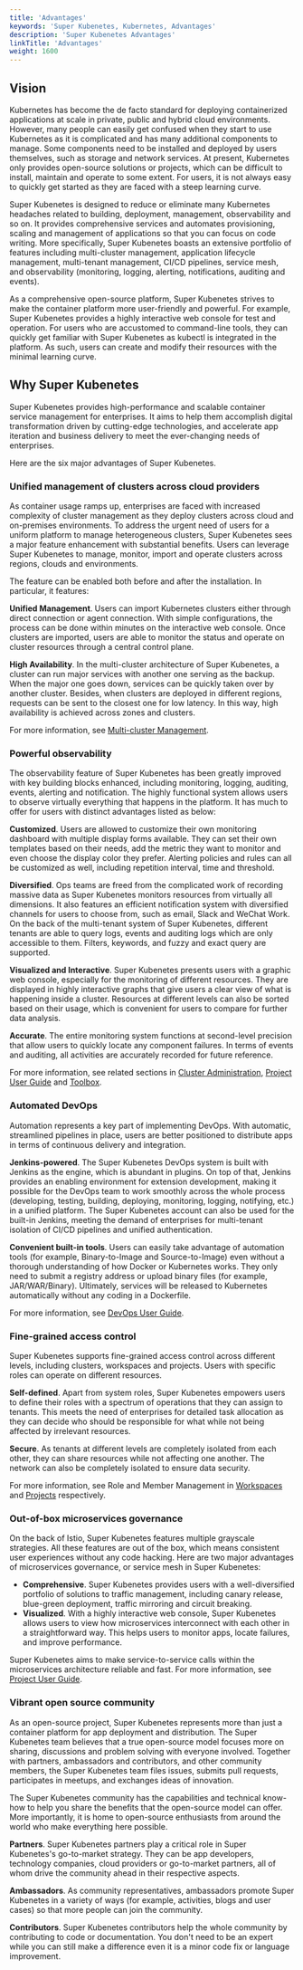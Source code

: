 ```yaml
---
title: 'Advantages'
keywords: 'Super Kubenetes, Kubernetes, Advantages'
description: 'Super Kubenetes Advantages'
linkTitle: 'Advantages'
weight: 1600
---
```


## Vision

Kubernetes has become the de facto standard for deploying containerized applications at scale in private, public and hybrid cloud environments. However, many people can easily get confused when they start to use Kubernetes as it is complicated and has many additional components to manage. Some components need to be installed and deployed by users themselves, such as storage and network services. At present, Kubernetes only provides open-source solutions or projects, which can be difficult to install, maintain and operate to some extent. For users, it is not always easy to quickly get started as they are faced with a steep learning curve.

Super Kubenetes is designed to reduce or eliminate many Kubernetes headaches related to building, deployment, management, observability and so on. It provides comprehensive services and automates provisioning, scaling and management of applications so that you can focus on code writing. More specifically, Super Kubenetes boasts an extensive portfolio of features including multi-cluster management, application lifecycle management, multi-tenant management, CI/CD pipelines, service mesh, and observability (monitoring, logging, alerting, notifications, auditing and events).

As a comprehensive open-source platform, Super Kubenetes strives to make the container platform more user-friendly and powerful. For example, Super Kubenetes provides a highly interactive web console for test and operation. For users who are accustomed to command-line tools, they can quickly get familiar with Super Kubenetes as kubectl is integrated in the platform. As such, users can create and modify their resources with the minimal learning curve.

## Why Super Kubenetes

Super Kubenetes provides high-performance and scalable container service management for enterprises. It aims to help them accomplish digital transformation driven by cutting-edge technologies, and accelerate app iteration and business delivery to meet the ever-changing needs of enterprises.

Here are the six major advantages of Super Kubenetes.

### Unified management of clusters across cloud providers

As container usage ramps up, enterprises are faced with increased complexity of cluster management as they deploy clusters across cloud and on-premises environments. To address the urgent need of users for a uniform platform to manage heterogeneous clusters, Super Kubenetes sees a major feature enhancement with substantial benefits. Users can leverage Super Kubenetes to manage, monitor, import and operate clusters across regions, clouds and environments.

The feature can be enabled both before and after the installation. In particular, it features:

**Unified Management**. Users can import Kubernetes clusters either through direct connection or agent connection. With simple configurations, the process can be done within minutes on the interactive web console. Once clusters are imported, users are able to monitor the status and operate on cluster resources through a central control plane.

**High Availability**. In the multi-cluster architecture of Super Kubenetes, a cluster can run major services with another one serving as the backup. When the major one goes down, services can be quickly taken over by another cluster. Besides, when clusters are deployed in different regions, requests can be sent to the closest one for low latency. In this way, high availability is achieved across zones and clusters.

For more information, see [Multi-cluster Management](../../multicluster-management/).

### Powerful observability

The observability feature of Super Kubenetes has been greatly improved with key building blocks enhanced, including monitoring, logging, auditing, events, alerting and notification. The highly functional system allows users to observe virtually everything that happens in the platform. It has much to offer for users with distinct advantages listed as below:

**Customized**. Users are allowed to customize their own monitoring dashboard with multiple display forms available. They can set their own templates based on their needs, add the metric they want to monitor and even choose the display color they prefer. Alerting policies and rules can all be customized as well, including repetition interval, time and threshold.

**Diversified**. Ops teams are freed from the complicated work of recording massive data as Super Kubenetes monitors resources from virtually all dimensions. It also features an efficient notification system with diversified channels for users to choose from, such as email, Slack and WeChat Work. On the back of the multi-tenant system of Super Kubenetes, different tenants are able to query logs, events and auditing logs which are only accessible to them. Filters, keywords, and fuzzy and exact query are supported.

**Visualized and Interactive**. Super Kubenetes presents users with a graphic web console, especially for the monitoring of different resources. They are displayed in highly interactive graphs that give users a clear view of what is happening inside a cluster. Resources at different levels can also be sorted based on their usage, which is convenient for users to compare for further data analysis.

**Accurate**. The entire monitoring system functions at second-level precision that allow users to quickly locate any component failures. In terms of events and auditing, all activities are accurately recorded for future reference.

For more information, see related sections in [Cluster Administration](../../cluster-administration/), [Project User Guide](../../project-user-guide/) and [Toolbox](../../toolbox/).

### Automated DevOps

Automation represents a key part of implementing DevOps. With automatic, streamlined pipelines in place, users are better positioned to distribute apps in terms of continuous delivery and integration.

**Jenkins-powered**. The Super Kubenetes DevOps system is built with Jenkins as the engine, which is abundant in plugins. On top of that, Jenkins provides an enabling environment for extension development, making it possible for the DevOps team to work smoothly across the whole process (developing, testing, building, deploying, monitoring, logging, notifying, etc.) in a unified platform. The Super Kubenetes account can also be used for the built-in Jenkins, meeting the demand of enterprises for multi-tenant isolation of CI/CD pipelines and unified authentication.

**Convenient built-in tools**. Users can easily take advantage of automation tools (for example, Binary-to-Image and Source-to-Image) even without a thorough understanding of how Docker or Kubernetes works. They only need to submit a registry address or upload binary files (for example, JAR/WAR/Binary). Ultimately, services will be released to Kubernetes automatically without any coding in a Dockerfile.

For more information, see [DevOps User Guide](../../devops-user-guide/).

### Fine-grained access control

Super Kubenetes supports fine-grained access control across different levels, including clusters, workspaces and projects. Users with specific roles can operate on different resources.

**Self-defined**. Apart from system roles, Super Kubenetes empowers users to define their roles with a spectrum of operations that they can assign to tenants. This meets the need of enterprises for detailed task allocation as they can decide who should be responsible for what while not being affected by irrelevant resources.

**Secure**. As tenants at different levels are completely isolated from each other, they can share resources while not affecting one another. The network can also be completely isolated to ensure data security.

For more information, see Role and Member Management in [Workspaces](../../workspace-administration/role-and-member-management/) and [Projects](../../project-administration/role-and-member-management/) respectively.

### Out-of-box microservices governance

On the back of Istio, Super Kubenetes features multiple grayscale strategies. All these features are out of the box, which means consistent user experiences without any code hacking. Here are two major advantages of microservices governance, or service mesh in Super Kubenetes:

- **Comprehensive**. Super Kubenetes provides users with a well-diversified portfolio of solutions to traffic management, including canary release, blue-green deployment, traffic mirroring and circuit breaking.
- **Visualized**. With a highly interactive web console, Super Kubenetes allows users to view how microservices interconnect with each other in a straightforward way. This helps users to monitor apps, locate failures, and improve performance.

Super Kubenetes aims to make service-to-service calls within the microservices architecture reliable and fast. For more information, see [Project User Guide](../../project-user-guide/).

### Vibrant open source community

<p>
	As an open-source project, Super Kubenetes represents more than just a container platform for app deployment and distribution. The Super Kubenetes team believes that a true open-source model focuses more on sharing, discussions and problem solving with everyone involved. Together with partners, ambassadors and contributors, and other community members, the Super Kubenetes team files issues, submits pull requests, participates in meetups, and exchanges ideas of innovation.
</p>
<p>
	The Super Kubenetes community has the capabilities and technical know-how to help you share the benefits that the open-source model can offer. More importantly, it is home to open-source enthusiasts from around the world who make everything here possible.
</p>
<p>
	<b>Partners</b>. Super Kubenetes partners play a critical role in Super Kubenetes's go-to-market strategy. They can be app developers, technology companies, cloud providers or go-to-market partners, all of whom drive the community ahead in their respective aspects.
</p>
<p>
	<b>Ambassadors</b>. As community representatives, ambassadors promote Super Kubenetes in a variety of ways (for example, activities, blogs and user cases) so that more people can join the community.
</p>
<p>
	<b>Contributors</b>. Super Kubenetes contributors help the whole community by contributing to code or documentation. You don't need to be an expert while you can still make a difference even it is a minor code fix or language improvement.
</p>
